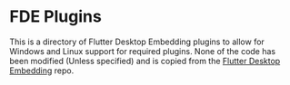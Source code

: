 # FDE Plugins

This is a directory of Flutter Desktop Embedding plugins to allow for Windows and Linux support for required plugins. None of the code has been modified (Unless specified) and is copied from the [Flutter Desktop Embedding](https://github.com/google/flutter-desktop-embedding/tree/master/plugins/flutter_plugins/) repo.